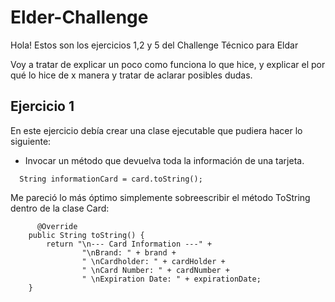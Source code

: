 # Elder-Challenge

Hola! Estos son los ejercicios 1,2 y 5 del Challenge Técnico para Eldar

Voy a tratar de explicar un poco como funciona lo que hice, y explicar el por qué lo hice de x manera y tratar de aclarar posibles dudas.

## Ejercicio 1

En este ejercicio debía crear una clase ejecutable que pudiera hacer lo siguiente: 

- Invocar un método que devuelva toda la información de una tarjeta.

```
  String informationCard = card.toString();
```

Me pareció lo más óptimo simplemente sobreescribir el método ToString dentro de la clase Card:

```
      @Override
    public String toString() {
        return "\n--- Card Information ---" +
                "\nBrand: " + brand +
                " \nCardholder: " + cardHolder +
                " \nCard Number: " + cardNumber +
                " \nExpiration Date: " + expirationDate;
    }
```

